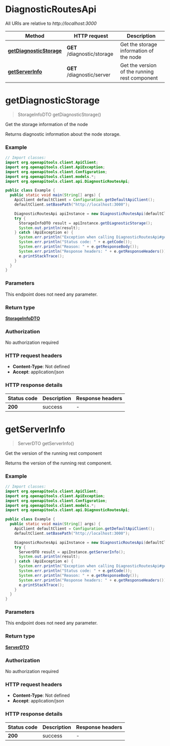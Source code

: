 # DiagnosticRoutesApi

All URIs are relative to *http://localhost:3000*

Method | HTTP request | Description
------------- | ------------- | -------------
[**getDiagnosticStorage**](DiagnosticRoutesApi.md#getDiagnosticStorage) | **GET** /diagnostic/storage | Get the storage information of the node
[**getServerInfo**](DiagnosticRoutesApi.md#getServerInfo) | **GET** /diagnostic/server | Get the version of the running rest component


<a name="getDiagnosticStorage"></a>
# **getDiagnosticStorage**
> StorageInfoDTO getDiagnosticStorage()

Get the storage information of the node

Returns diagnostic information about the node storage.

### Example
```java
// Import classes:
import org.openapitools.client.ApiClient;
import org.openapitools.client.ApiException;
import org.openapitools.client.Configuration;
import org.openapitools.client.models.*;
import org.openapitools.client.api.DiagnosticRoutesApi;

public class Example {
  public static void main(String[] args) {
    ApiClient defaultClient = Configuration.getDefaultApiClient();
    defaultClient.setBasePath("http://localhost:3000");

    DiagnosticRoutesApi apiInstance = new DiagnosticRoutesApi(defaultClient);
    try {
      StorageInfoDTO result = apiInstance.getDiagnosticStorage();
      System.out.println(result);
    } catch (ApiException e) {
      System.err.println("Exception when calling DiagnosticRoutesApi#getDiagnosticStorage");
      System.err.println("Status code: " + e.getCode());
      System.err.println("Reason: " + e.getResponseBody());
      System.err.println("Response headers: " + e.getResponseHeaders());
      e.printStackTrace();
    }
  }
}
```

### Parameters
This endpoint does not need any parameter.

### Return type

[**StorageInfoDTO**](StorageInfoDTO.md)

### Authorization

No authorization required

### HTTP request headers

 - **Content-Type**: Not defined
 - **Accept**: application/json

### HTTP response details
| Status code | Description | Response headers |
|-------------|-------------|------------------|
**200** | success |  -  |

<a name="getServerInfo"></a>
# **getServerInfo**
> ServerDTO getServerInfo()

Get the version of the running rest component

Returns the version of the running rest component.

### Example
```java
// Import classes:
import org.openapitools.client.ApiClient;
import org.openapitools.client.ApiException;
import org.openapitools.client.Configuration;
import org.openapitools.client.models.*;
import org.openapitools.client.api.DiagnosticRoutesApi;

public class Example {
  public static void main(String[] args) {
    ApiClient defaultClient = Configuration.getDefaultApiClient();
    defaultClient.setBasePath("http://localhost:3000");

    DiagnosticRoutesApi apiInstance = new DiagnosticRoutesApi(defaultClient);
    try {
      ServerDTO result = apiInstance.getServerInfo();
      System.out.println(result);
    } catch (ApiException e) {
      System.err.println("Exception when calling DiagnosticRoutesApi#getServerInfo");
      System.err.println("Status code: " + e.getCode());
      System.err.println("Reason: " + e.getResponseBody());
      System.err.println("Response headers: " + e.getResponseHeaders());
      e.printStackTrace();
    }
  }
}
```

### Parameters
This endpoint does not need any parameter.

### Return type

[**ServerDTO**](ServerDTO.md)

### Authorization

No authorization required

### HTTP request headers

 - **Content-Type**: Not defined
 - **Accept**: application/json

### HTTP response details
| Status code | Description | Response headers |
|-------------|-------------|------------------|
**200** | success |  -  |

